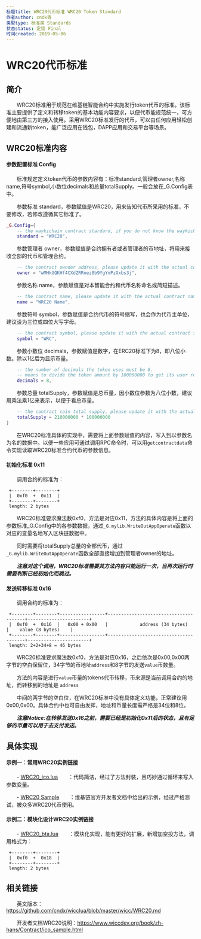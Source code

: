 ```yaml
---
标题title: WRC20代币标准 WRC20 Token Standard
作者author: cndx等
类型type: 标准类 Standards
状态status: 定稿 Final
时间created: 2019-05-06
---
```


# WRC20代币标准


## 简介

　　WRC20标准用于规范在维基链智能合约中实施发行token代币的标准。该标准主要提供了定义和转移token的基本功能内容要求，以便代币能规范统一，可方便地由第三方的接入使用。采用WRC20标准发行的代币，可以由任何应用轻松创建和流通新token，能广泛应用在钱包，DAPP应用和交易平台等场景。

## WRC20标准内容

#### 参数配置标准 Config

　　标准规定定义token代币的参数内容有：标准standard,管理者owner,名称name,符号symbol,小数位decimals和总量totalSupply。一般会放在_G.Config表中。

　　参数标准 standard，参数赋值是WRC20，用来告知代币所采用的标准，不要修改，若修改遵循其它标准了。
``` lua
_G.Config={
    -- the waykichain contract stardard, if you do not know the waykichain stardard, please do not change it.
    standard = "WRC20",
```
　　参数管理者 owner，参数赋值是合约拥有者或者管理者的币地址，将用来接收全部的代币和管理合约。
``` lua
    -- the contract ownder address, please update it with the actual contract owner address.
    owner = "wMHkGQKHf4CXdZRRoez8b9YgYnPzGxbs3j",
```
　　参数名称 name，参数赋值是对本智能合约和代币名称命名或简短描述。
``` lua
    -- the contract name, please update it with the actual contract name.
    name = "WRC20 Name",
```
　　参数符号 symbol，参数赋值是合约代币的符号缩写，也会作为代币主单位，建议设为三位或四位大写字母。
``` lua
    -- the contract symbol, please update it with the actual contract symbol.
    symbol = "WRC",
```
　　参数小数位 decimals，参数赋值是数字，在ERC20标准下为8，即八位小数。除以1亿后为显示币量。
``` lua
    -- the number of decimals the token uses must be 8.
    -- means to divide the token amount by 100000000 to get its user representation.
    decimals = 8,
```
　　参数总量 totalSupply，参数赋值是总币量，因小数位参数为八位小数，建议用乘法乘1亿来表示，以便于看总币量。
``` lua
    -- the contract coin total supply, please update it with the actual contract symbol.
    totalSupply = 210000000 * 100000000
}
```
　　在WRC20标准具体的实现中，需要将上面参数赋值的内容，写入到以参数名为名的数据中。以便一些应用可通过调用RPC命令时，可以用`getcontractdata`命令实现读取WRC20标准合约代币的参数信息。

#### 初始化标准 0x11

　　调用合约的标准为：
```
 +--------+--------+
 |  0xf0  +  0x11  | 
 +--------+--------+
 length: 2 bytes
```
　　WRC20标准要求魔法数0xf0，方法是对应0x11，方法的具体内容是将上面的参数标准_G.Config中的各参数数据，通过`_G.mylib.WriteOutAppOperate`函数以对应的变量名地写入区块链数据中。
  
　　同时需要将totalSupply总量的全部代币，通过`_G.mylib.WriteOutAppOperate`函数全部直接增加到管理者owner的地址。

　　***注意对这个调用，WRC20标准需要其方法内容只能运行一次，当再次运行时需要判断已经初始化而跳过。***

#### 发送转移标准 0x16

　　调用合约的标准为：
```
 +--------+--------+-----------------+---------------------------------------+-----------------------+
 |  0xf0  +  0x16  |   0x00 + 0x00   |            address (34 bytes)         |    value (8 bytes)    | 
 +--------+--------+-----------------+---------------------------------------+-----------------------+
 length: 2+2+34+8 = 46 bytes
```
　　WRC20标准要求魔法数0xf0，方法是对应0x16，之后依次是0x00,0x00两字节的空白保留位，34字节的币地址`address`和8字节的发送`value`币数量。

　　方法的内容是进行`value`币量的tokens代币转移，币来源是当前调用合约的地址，而转移到的地址是 `address`

　　中间的两字节的空白位，在WRC20标准中没有具体定义功能，正常建议用0x00,0x00。具体合约中也可自由发挥，地址和币量长度需严格是34位和8位。

　　***注意Notice:在转移发送0x16之前，需要已经是初始化0x11后的状态，且有足够的币量可以用于去支付发送。***

## 具体实现

#### 示例一：常用WRC20实例链接
　　- [WRC20_ico.lua](https://github.com/GitHubbard/wicc-contract-ext-lua/blob/master/ico.lua)　　：代码简洁，经过了方法封装，且巧妙通过循环来写入参数变量。
  
　　- [WRC20 Sample](https://www.wiccdev.org/book/zh-hans/Contract/ico_sample.html)　　：维基链官方开发者文档中给出的示例，经过严格测试，被众多WRC20代币使用。


#### 示例二：模块化设计WRC20实例链接
　　- [WRC20_bta.lua](https://github.com/cndx/wicclua/blob/master/bta.lua)　　：模块化实现，能有更好的扩展，新增加空投方法，调用格式为：
```
 +--------+--------+
 |  0xf0  +  0x18  | 
 +--------+--------+
 length: 2 bytes
```

## 相关链接

　　英文版本：https://github.com/cndx/wicclua/blob/master/wicc/WRC20.md
  
　　开发者文档WRC20说明：https://www.wiccdev.org/book/zh-hans/Contract/ico_sample.html
